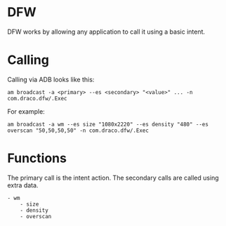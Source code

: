 # DFW
DFW works by allowing any application to call it using a basic intent.

# Calling
Calling via ADB looks like this:
```
am broadcast -a <primary> --es <secondary> "<value>" ... -n com.draco.dfw/.Exec
```
For example:
```
am broadcast -a wm --es size "1080x2220" --es density "480" --es overscan "50,50,50,50" -n com.draco.dfw/.Exec
```

# Functions
The primary call is the intent action. The secondary calls are called using extra data.
```
- wm
	- size
	- density
	- overscan
```